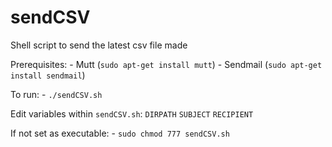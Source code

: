 # sendCSV
Shell script to send the latest csv file made

Prerequisites:
	- Mutt (`sudo apt-get install mutt`)
	- Sendmail (`sudo apt-get install sendmail`)

To run:
	- `./sendCSV.sh`

Edit variables within `sendCSV.sh`:
	`DIRPATH`
	`SUBJECT`
	`RECIPIENT`


If not set as executable:
	- `sudo chmod 777 sendCSV.sh`
